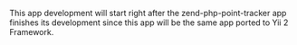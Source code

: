 This app development will start right after the zend-php-point-tracker app finishes its development since this app will be the same app ported to Yii 2 Framework.